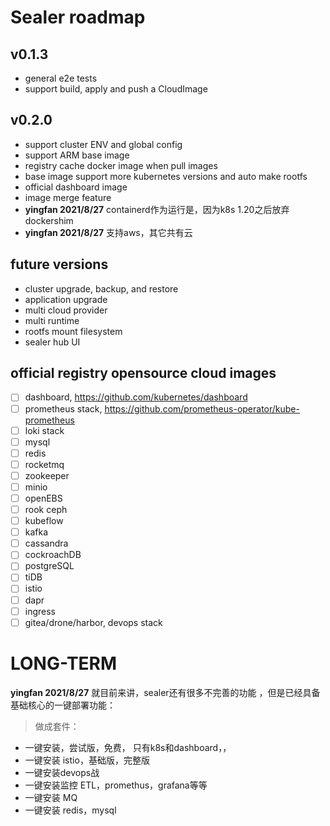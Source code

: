 # Sealer roadmap

## v0.1.3

* general e2e tests
* support build, apply and push a CloudImage

## **v0.2.0**

* support cluster ENV and global config
* support ARM base image
* registry cache docker image when pull images
* base image support more kubernetes versions and auto make rootfs
* official dashboard image
* image merge feature
* **yingfan 2021/8/27** containerd作为运行是，因为k8s 1.20之后放弃dockershim
* **yingfan  2021/8/27** 支持aws，其它共有云

## future versions

* cluster upgrade, backup, and restore
* application upgrade
* multi cloud provider
* multi runtime
* rootfs mount filesystem
* sealer hub UI

## official registry opensource cloud images

- [ ] dashboard, https://github.com/kubernetes/dashboard
- [ ] prometheus stack, https://github.com/prometheus-operator/kube-prometheus
- [ ] loki stack
- [ ] mysql
- [ ] redis
- [ ] rocketmq
- [ ] zookeeper
- [ ] minio
- [ ] openEBS
- [ ] rook ceph
- [ ] kubeflow
- [ ] kafka
- [ ] cassandra
- [ ] cockroachDB
- [ ] postgreSQL
- [ ] tiDB
- [ ] istio
- [ ] dapr
- [ ] ingress
- [ ] gitea/drone/harbor, devops stack

# LONG-TERM


**yingfan  2021/8/27**
就目前来讲，sealer还有很多不完善的功能
，但是已经具备基础核心的一键部署功能：  
>做成套件：

- 一键安装，尝试版，免费， 只有k8s和dashboard，，
- 一键安装 istio，基础版，完整版
- 一键安装devops战
- 一键安装监控 ETL，promethus，grafana等等
- 一键安装 MQ
- 一键安装 redis，mysql





